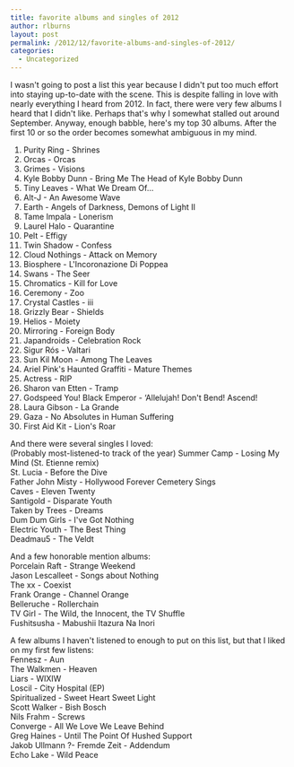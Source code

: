 ```yaml
---
title: favorite albums and singles of 2012
author: rlburns
layout: post
permalink: /2012/12/favorite-albums-and-singles-of-2012/
categories:
  - Uncategorized
---
```

I wasn't going to post a list this year because I didn't put too much effort into staying up-to-date with the scene. This is despite falling in love with nearly everything I heard from 2012. In fact, there were very few albums I heard that I didn't like. Perhaps that's why I somewhat stalled out around September. Anyway, enough babble, here's my top 30 albums. After the first 10 or so the order becomes somewhat ambiguous in my mind.

1. Purity Ring - Shrines  
2. Orcas - Orcas  
3. Grimes - Visions  
4. Kyle Bobby Dunn - Bring Me The Head of Kyle Bobby Dunn  
5. Tiny Leaves - What We Dream Of...  
6. Alt-J - An Awesome Wave  
7. Earth - Angels of Darkness, Demons of Light II
8. Tame Impala - Lonerism  
9. Laurel Halo - Quarantine  
10. Pelt - Effigy  
11. Twin Shadow - Confess  
12. Cloud Nothings - Attack on Memory  
13. Biosphere - L'Incoronazione Di Poppea  
14. Swans - The Seer  
15. Chromatics - Kill for Love  
16. Ceremony - Zoo  
17. Crystal Castles - iii  
18. Grizzly Bear - Shields  
19. Helios - Moiety  
20. Mirroring - Foreign Body  
21. Japandroids - Celebration Rock  
22. Sigur Rós - Valtari  
23. Sun Kil Moon - Among The Leaves  
24. Ariel Pink's Haunted Graffiti - Mature Themes  
25. Actress - RIP  
26. Sharon van Etten - Tramp  
27. Godspeed You! Black Emperor - ‘Allelujah! Don't Bend! Ascend!  
28. Laura Gibson - La Grande  
29. Gaza - No Absolutes in Human Suffering  
30. First Aid Kit - Lion's Roar

And there were several singles I loved:  
(Probably most-listened-to track of the year) Summer Camp - Losing My Mind (St. Etienne remix)  
St. Lucia - Before the Dive  
Father John Misty - Hollywood Forever Cemetery Sings  
Caves - Eleven Twenty  
Santigold - Disparate Youth  
Taken by Trees - Dreams  
Dum Dum Girls - I've Got Nothing  
Electric Youth - The Best Thing  
Deadmau5 - The Veldt

And a few honorable mention albums:  
Porcelain Raft - Strange Weekend  
Jason Lescalleet - Songs about Nothing  
The xx - Coexist  
Frank Orange - Channel Orange  
Belleruche - Rollerchain  
TV Girl - The Wild, the Innocent, the TV Shuffle  
Fushitsusha - Mabushii Itazura Na Inori

A few albums I haven't listened to enough to put on this list, but that I liked on my first few listens:  
Fennesz - Aun  
The Walkmen - Heaven  
Liars - WIXIW  
Loscil - City Hospital (EP)  
Spiritualized - Sweet Heart Sweet Light  
Scott Walker - Bish Bosch  
Nils Frahm - Screws  
Converge - All We Love We Leave Behind  
Greg Haines - Until The Point Of Hushed Support  
Jakob Ullmann ?- Fremde Zeit - Addendum  
Echo Lake - Wild Peace